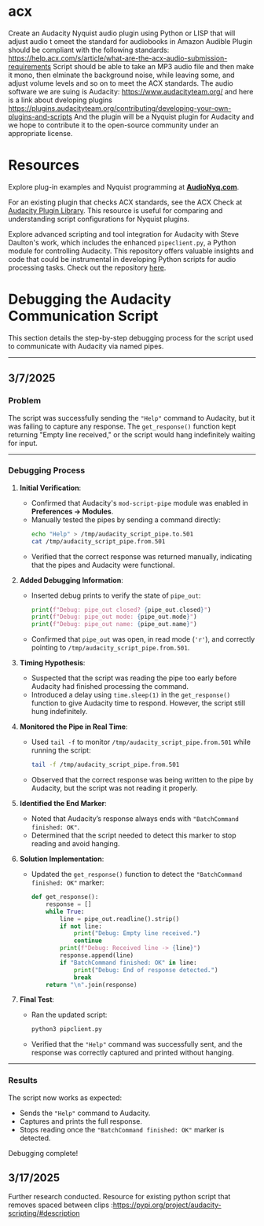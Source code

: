 # acx
Create an Audacity Nyquist audio plugin using Python or LISP that will adjust audio t omeet  the standard for audiobooks in Amazon Audible
Plugin should be compliant with the following standards: https://help.acx.com/s/article/what-are-the-acx-audio-submission-requirements 
Script should be able to take an MP3 audio file and then make it mono, then elminate the background noise, while leaving some, and adjust volume levels and so on to meet the ACX standards.
The audio software we are suing is Audacity: https://www.audacityteam.org/ and here is a link about dveloping plugins https://plugins.audacityteam.org/contributing/developing-your-own-plugins-and-scripts
And the plugin will be a Nyquist plugin for Audacity and we hope to contribute it to the open-source community under an appropriate license. 



# Resources

Explore plug-in examples and Nyquist programming at [**AudioNyq.com**](https://audionyq.com).

For an existing plugin that checks ACX standards, see the ACX Check at [Audacity Plugin Library](https://plugins.audacityteam.org/analyzers/analysis-plugins#acx-check). This resource is useful for comparing and understanding script configurations for Nyquist plugins.

Explore advanced scripting and tool integration for Audacity with Steve Daulton's work, which includes the enhanced `pipeclient.py`, a Python module for controlling Audacity. This repository offers valuable insights and code that could be instrumental in developing Python scripts for audio processing tasks. Check out the repository [here](https://github.com/SteveDaulton).



# Debugging the Audacity Communication Script

This section details the step-by-step debugging process for the script used to communicate with Audacity via named pipes.

---

## 3/7/2025

### **Problem**
The script was successfully sending the `"Help"` command to Audacity, but it was failing to capture any response. The `get_response()` function kept returning "Empty line received," or the script would hang indefinitely waiting for input.

---

### **Debugging Process**

1. **Initial Verification**:
   - Confirmed that Audacity's `mod-script-pipe` module was enabled in **Preferences → Modules**.
   - Manually tested the pipes by sending a command directly:
     ```bash
     echo "Help" > /tmp/audacity_script_pipe.to.501
     cat /tmp/audacity_script_pipe.from.501
     ```
   - Verified that the correct response was returned manually, indicating that the pipes and Audacity were functional.

2. **Added Debugging Information**:
   - Inserted debug prints to verify the state of `pipe_out`:
     ```python
     print(f"Debug: pipe_out closed? {pipe_out.closed}")
     print(f"Debug: pipe_out mode: {pipe_out.mode}")
     print(f"Debug: pipe_out name: {pipe_out.name}")
     ```
   - Confirmed that `pipe_out` was open, in read mode (`'r'`), and correctly pointing to `/tmp/audacity_script_pipe.from.501`.

3. **Timing Hypothesis**:
   - Suspected that the script was reading the pipe too early before Audacity had finished processing the command.
   - Introduced a delay using `time.sleep(1)` in the `get_response()` function to give Audacity time to respond. However, the script still hung indefinitely.

4. **Monitored the Pipe in Real Time**:
   - Used `tail -f` to monitor `/tmp/audacity_script_pipe.from.501` while running the script:
     ```bash
     tail -f /tmp/audacity_script_pipe.from.501
     ```
   - Observed that the correct response was being written to the pipe by Audacity, but the script was not reading it properly.

5. **Identified the End Marker**:
   - Noted that Audacity’s response always ends with `"BatchCommand finished: OK"`.
   - Determined that the script needed to detect this marker to stop reading and avoid hanging.

6. **Solution Implementation**:
   - Updated the `get_response()` function to detect the `"BatchCommand finished: OK"` marker:
     ```python
     def get_response():
         response = []
         while True:
             line = pipe_out.readline().strip()
             if not line:
                 print("Debug: Empty line received.")
                 continue
             print(f"Debug: Received line -> {line}")
             response.append(line)
             if "BatchCommand finished: OK" in line:
                 print("Debug: End of response detected.")
                 break
         return "\n".join(response)
     ```

7. **Final Test**:
   - Ran the updated script:
     ```bash
     python3 pipclient.py
     ```
   - Verified that the `"Help"` command was successfully sent, and the response was correctly captured and printed without hanging.

---

### **Results**
The script now works as expected:
- Sends the `"Help"` command to Audacity.
- Captures and prints the full response.
- Stops reading once the `"BatchCommand finished: OK"` marker is detected.

Debugging complete!

## 3/17/2025

Further research conducted. Resource for existing python script that removes spaced between clips :https://pypi.org/project/audacity-scripting/#description
